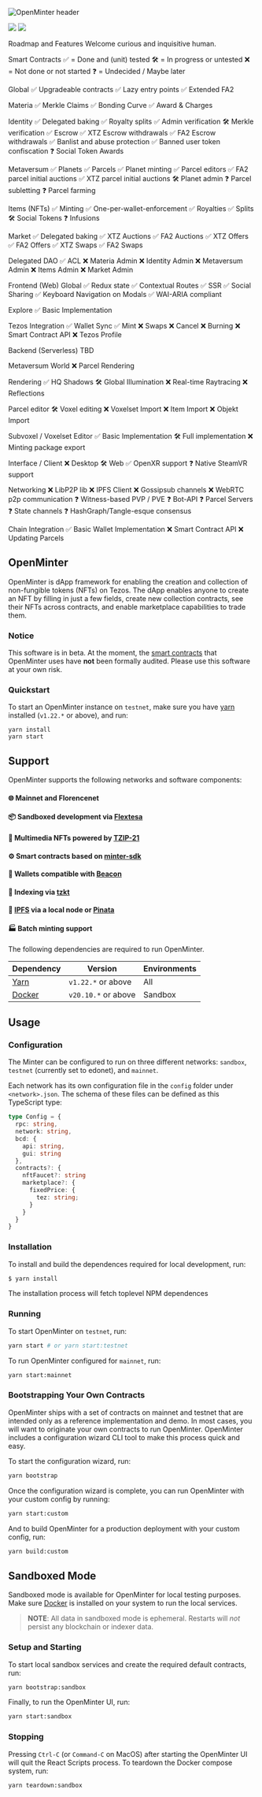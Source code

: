 ![OpenMinter header](/docs/assets/minterhead.png)

[![](https://img.shields.io/badge/license-MIT-brightgreen)](LICENSE) [![](https://img.shields.io/github/v/release/tqtezos/minter)](https://github.com/tqtezos/minter)


Roadmap and Features
Welcome curious and inquisitive human.

Smart Contracts
✅ = Done and (unit) tested
🛠️ = In progress or untested
❌ = Not done or not started
❓ = Undecided / Maybe later

Global
✅ Upgradeable contracts
✅ Lazy entry points
✅ Extended FA2

Materia
✅ Merkle Claims
✅ Bonding Curve
✅ Award & Charges

Identity
✅ Delegated baking
✅ Royalty splits
✅ Admin verification
🛠️ Merkle verification
✅ Escrow
✅ XTZ Escrow withdrawals
✅ FA2 Escrow withdrawals
✅ Banlist and abuse protection
✅ Banned user token confiscation
❓ Social Token Awards

Metaversum
✅ Planets
✅ Parcels
✅ Planet minting
✅ Parcel editors
✅ FA2 parcel initial auctions
✅ XTZ parcel initial auctions
🛠️ Planet admin
❓ Parcel subletting
❓ Parcel farming

Items (NFTs)
✅ Minting
✅ One-per-wallet-enforcement
✅ Royalties
✅ Splits
🛠️ Social Tokens
❓ Infusions

Market
✅ Delegated baking
✅ XTZ Auctions
✅ FA2 Auctions
✅ XTZ Offers
✅ FA2 Offers
✅ XTZ Swaps
✅ FA2 Swaps

Delegated DAO
✅ ACL
❌ Materia Admin
❌ Identity Admin
❌ Metaversum Admin
❌ Items Admin
❌ Market Admin


Frontend (Web)
Global
✅ Redux state
✅ Contextual Routes
✅ SSR
✅ Social Sharing
✅ Keyboard Navigation on Modals
✅ WAI-ARIA compliant

Explore
✅ Basic Implementation

Tezos Integration
✅ Wallet Sync
✅ Mint
❌ Swaps
❌ Cancel
❌ Burning
❌ Smart Contract API
❌ Tezos Profile


Backend (Serverless)
TBD


Metaversum
World
❌ Parcel Rendering

Rendering
✅ HQ Shadows
🛠️ Global Illumination
❌ Real-time Raytracing
❌ Reflections

Parcel editor
🛠️ Voxel editing
❌ Voxelset Import
❌ Item Import
❌ Objekt Import

Subvoxel / Voxelset Editor
✅ Basic Implementation
🛠️ Full implementation
❌ Minting package export

Interface / Client
❌ Desktop
🛠️ Web
✅ OpenXR support
❓ Native SteamVR support

Networking
❌ LibP2P lib
❌ IPFS Client
❌ Gossipsub channels
❌ WebRTC p2p communication
❓ Witness-based PVP / PVE
❓ Bot-API
❓ Parcel Servers
❓ State channels
❓ HashGraph/Tangle-esque consensus

Chain Integration
✅ Basic Wallet Implementation
❌ Smart Contract API
❌ Updating Parcels


## OpenMinter

OpenMinter is dApp framework for enabling the creation and collection
of non-fungible tokens (NFTs) on Tezos. The dApp enables anyone to
create an NFT by filling in just a few fields, create new collection
contracts, see their NFTs across contracts, and enable marketplace
capabilities to trade them.

### Notice

This software is in beta. At the moment, the [smart contracts](https://github.com/tqtezos/minter-sdk)
that OpenMinter uses have **not** been formally audited. Please
use this software at your own risk.

### Quickstart

To start an OpenMinter instance on `testnet`, make sure you have [yarn][yarn]
installed (`v1.22.*` or above), and run:

```
yarn install
yarn start
```

## Support

OpenMinter supports the following networks and software components:

#### 🌐 Mainnet and Florencenet
#### 📦 Sandboxed development via [Flextesa][flextesa]
#### 🎨 Multimedia NFTs powered by [TZIP-21](https://tzip.tezosagora.org/proposal/tzip-21/)
#### ⚙️ Smart contracts based on [minter-sdk](https://github.com/tqtezos/minter-sdk)
#### 👛 Wallets compatible with [Beacon](https://www.walletbeacon.io/)
#### 📖 Indexing via [tzkt](https://api.tzkt.io/)
#### 🚀 [IPFS](https://ipfs.io/) via a local node or [Pinata](https://pinata.cloud/)
#### 🏭 Batch minting support

The following dependencies are required to run OpenMinter.

| Dependency | Version | Environments
|-|-|-|
| [Yarn][yarn] | `v1.22.*` or above | All
| [Docker][docker] | `v20.10.*` or above | Sandbox

[bcdhub]: https://github.com/baking-bad/bcdhub
[flextesa]: https://gitlab.com/tezos/flextesa
[postgres]: https://www.postgresql.org/
[ipfs]: https://ipfs.io/
[docker]: https://www.docker.com/get-started
[yarn]: https://classic.yarnpkg.com/en/docs/install

## Usage

### Configuration

The Minter can be configured to run on three different networks: `sandbox`,
`testnet` (currently set to edonet), and `mainnet`.

Each network has its own configuration file in the `config` folder under
`<network>.json`. The schema of these files can be defined as this TypeScript type:

```typescript
type Config = {
  rpc: string,
  network: string,
  bcd: {
    api: string,
    gui: string
  },
  contracts?: {
    nftFaucet?: string
    marketplace?: {
      fixedPrice: {
        tez: string;
      }
    }
  }
}
```

### Installation

To install and build the dependences required for local development, run:

```sh
$ yarn install
```

The installation process will fetch toplevel NPM dependences

### Running

To start OpenMinter on `testnet`, run:

```sh
yarn start # or yarn start:testnet
```

To run OpenMinter configured for `mainnet`, run:

```sh
yarn start:mainnet
```

### Bootstrapping Your Own Contracts

OpenMinter ships with a set of contracts on mainnet and testnet that are intended
only as a reference implementation and demo. In most cases, you will want to
originate your own contracts to run OpenMinter. OpenMinter includes a configuration
wizard CLI tool to make this process quick and easy.

To start the configuration wizard, run:

```sh
yarn bootstrap
```

Once the configuration wizard is complete, you can run OpenMinter with your
custom config by running:

```sh
yarn start:custom
```

And to build OpenMinter for a production deployment with your custom config, run:

```sh
yarn build:custom
```

## Sandboxed Mode

Sandboxed mode is available for OpenMinter for local testing purposes. Make sure
[Docker][docker] is installed on your system to run the local services.

> **NOTE**: All data in sandboxed mode is ephemeral. Restarts will _not_ persist
> any blockchain or indexer data.

### Setup and Starting

To start local sandbox services and create the required default contracts, run:

```sh
yarn bootstrap:sandbox
```

Finally, to run the OpenMinter UI, run:

```sh
yarn start:sandbox
```

### Stopping

Pressing `Ctrl-C` (or `Command-C` on MacOS) after starting the OpenMinter UI
will quit the React Scripts process. To teardown the Docker compose system, run:

```sh
yarn teardown:sandbox
```
